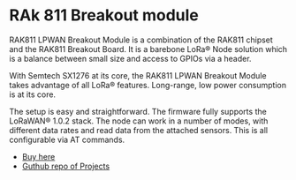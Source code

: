 # RAk 811 Breakout module

RAK811 LPWAN Breakout Module is a combination of the RAK811 chipset and the RAK811 Breakout Board. It is a barebone LoRa® Node solution which is a balance between small size and access to GPIOs via a header.

With Semtech SX1276 at its core, the RAK811 LPWAN Breakout Module takes advantage of all LoRa® features. Long-range, low power consumption is at its core.

The setup is easy and straightforward. The firmware fully supports the LoRaWAN® 1.0.2 stack. The node can work in a number of modes, with different data rates and read data from the attached sensors. This is all configurable via AT commands.

- [Buy here](https://store.rakwireless.com/products/rak811-lpwan-breakout-module?variant=39942880428230)
- [Guthub repo of Projects](https://github.com/jcaridadhdez/RAK811-tracker)
